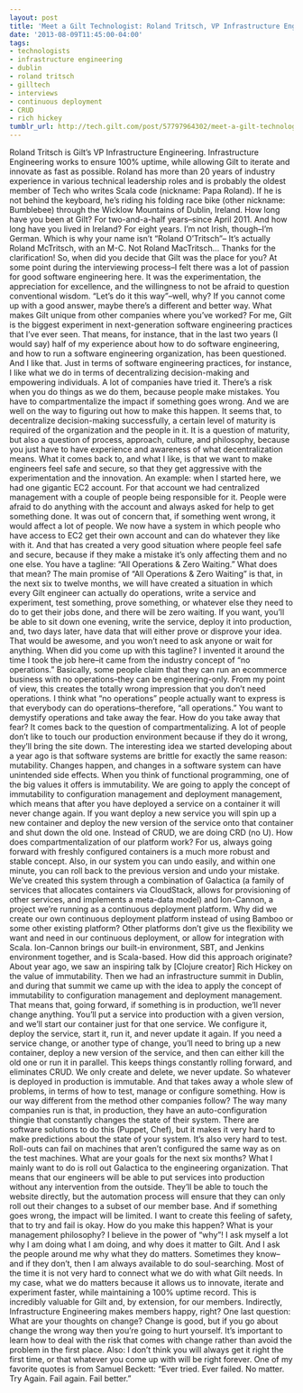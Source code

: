 ```yaml
---
layout: post
title: 'Meet a Gilt Technologist: Roland Tritsch, VP Infrastructure Engineering'
date: '2013-08-09T11:45:00-04:00'
tags:
- technologists
- infrastructure engineering
- dublin
- roland tritsch
- gilltech
- interviews
- continuous deployment
- CRUD
- rich hickey
tumblr_url: http://tech.gilt.com/post/57797964302/meet-a-gilt-technologist-roland-tritsch-vp
---
```


Roland Tritsch is Gilt’s VP Infrastructure Engineering. Infrastructure Engineering works to ensure 100% uptime, while allowing Gilt to iterate and innovate as fast as possible. Roland has more than 20 years of industry experience in various technical leadership roles and is probably the oldest member of Tech who writes Scala code (nickname: Papa Roland). If he is not behind the keyboard, he’s riding his folding race bike (other nickname: Bumblebee) through the Wicklow Mountains of Dublin, Ireland.
How long have you been at Gilt?
For two-and-a-half years–since April 2011.
And how long have you lived in Ireland?
For eight years. I’m not Irish, though–I’m German.
Which is why your name isn’t “Roland O’Tritsch”–
It’s actually Roland McTritsch, with an M-C. Not Roland MacTritsch…
Thanks for the clarification! So, when did you decide that Gilt was the place for you?
At some point during the interviewing process–I felt there was a lot of passion for good software engineering here. It was the experimentation, the appreciation for excellence, and the willingness to not be afraid to question conventional wisdom. “Let’s do it this way”–well, why? If you cannot come up with a good answer, maybe there’s a different and better way.
What makes Gilt unique from other companies where you’ve worked?
For me, Gilt is the biggest experiment in next-generation software engineering practices that I’ve ever seen. That means, for instance, that in the last two years (I would say) half of my experience about how to do software engineering, and how to run a software engineering organization, has been questioned. And I like that.
Just in terms of software engineering practices, for instance, I like what we do in terms of decentralizing decision-making and empowering individuals. A lot of companies have tried it. There’s a risk when you do things as we do them, because people make mistakes. You have to compartmentalize the impact if something goes wrong. And we are well on the way to figuring out how to make this happen.
It seems that, to decentralize decision-making successfully, a certain level of maturity is required of the organization and the people in it.
It is a question of maturity, but also a question of process, approach, culture, and philosophy, because you just have to have experience and awareness of what decentralization means. What it comes back to, and what I like, is that we want to make engineers feel safe and secure, so that they get aggressive with the experimentation and the innovation.
An example: when I started here, we had one gigantic EC2 account. For that account we had centralized management with a couple of people being responsible for it. People were afraid to do anything with the account and always asked for help to get something done. It was out of concern that, if something went wrong, it would affect a lot of people. We now have a system in which people who have access to EC2 get their own account and can do whatever they like with it. And that has created a very good situation where people feel safe and secure, because if they make a mistake it’s only affecting them and no one else.
You have a tagline: “All Operations & Zero Waiting.” What does that mean?
The main promise of “All Operations & Zero Waiting” is that, in the next six to twelve months, we will have created a situation in which every Gilt engineer can actually do operations, write a service and experiment, test something, prove something, or whatever else they need to do to get their jobs done, and there will be zero waiting. If you want, you’ll be able to sit down one evening, write the service, deploy it into production, and, two days later, have data that will either prove or disprove your idea. That would be awesome, and you won’t need to ask anyone or wait for anything.
When did you come up with this tagline?
I invented it around the time I took the job here–it came from the industry concept of “no operations.” Basically, some people claim that they can run an ecommerce business with no operations–they can be engineering-only. From my point of view, this creates the totally wrong impression that you don’t need operations. I think what “no operations” people actually want to express is that everybody can do operations–therefore, “all operations.” You want to demystify operations and take away the fear.
How do you take away that fear?
It comes back to the question of compartmentalizing. A lot of people don’t like to touch our production environment because if they do it wrong, they’ll bring the site down. The interesting idea we started developing about a year ago is that software systems are brittle for exactly the same reason: mutability. Changes happen, and changes in a software system can have unintended side effects. When you think of functional programming, one of the big values it offers is immutability.
We are going to apply the concept of immutability to configuration management and deployment management, which means that after you have deployed a service on a container it will never change again. If you want deploy a new service you will spin up a new container and deploy the new version of the service onto that container and shut down the old one. Instead of CRUD, we are doing CRD (no U).
How does compartmentalization of our platform work?
For us, always going forward with freshly configured containers is a much more robust and stable concept. Also, in our system you can undo easily, and within one minute, you can roll back to the previous version and undo your mistake. We’ve created this system through a combination of Galactica (a family of services that allocates containers via CloudStack, allows for provisioning of other services, and implements a meta-data model) and Ion-Cannon, a project we’re running as a continuous deployment platform.
Why did we create our own continuous deployment platform instead of using Bamboo or some other existing platform?
Other platforms don’t give us the flexibility we want and need in our continuous deployment, or allow for integration with Scala. Ion-Cannon brings our built-in environment, SBT, and Jenkins environment together, and is Scala-based.
How did this approach originate?
About year ago, we saw an inspiring talk by [Clojure creator] Rich Hickey on the value of immutability. Then we had an infrastructure summit in Dublin, and during that summit we came up with the idea to apply the concept of immutability to configuration management and deployment management. That means that, going forward, if something is in production, we’ll never change anything. You’ll put a service into production with a given version, and we’ll start our container just for that one service. We configure it, deploy the service, start it, run it, and never update it again. If you need a service change, or another type of change, you’ll need to bring up a new container, deploy a new version of the service, and then can either kill the old one or run it in parallel.
This keeps things constantly rolling forward, and eliminates CRUD. We only create and delete, we never update. So whatever is deployed in production is immutable. And that takes away a whole slew of problems, in terms of how to test, manage or configure something.
How is our way different from the method other companies follow?
The way many companies run is that, in production, they have an auto-configuration thingie that constantly changes the state of their system. There are software solutions to do this (Puppet, Chef), but it makes it very hard to make predictions about the state of your system. It’s also very hard to test. Roll-outs can fail on machines that aren’t configured the same way as on the test machines.
What are your goals for the next six months?
What I mainly want to do is roll out Galactica to the engineering organization. That means that our engineers will be able to put services into production without any intervention from the outside. They’ll be able to touch the website directly, but the automation process will ensure that they can only roll out their changes to a subset of our member base. And if something goes wrong, the impact will be limited. I want to create this feeling of safety, that to try and fail is okay.
How do you make this happen? What is your management philosophy?
I believe in the power of “why”! I ask myself a lot why I am doing what I am doing, and why does it matter to Gilt. And I ask the people around me why what they do matters. Sometimes they know–and if they don’t, then I am always available to do soul-searching. Most of the time it is not very hard to connect what we do with what Gilt needs. In my case, what we do matters because it allows us to innovate, iterate and experiment faster, while maintaining a 100% uptime record. This is incredibly valuable for Gilt and, by extension, for our members. Indirectly, Infrastructure Engineering makes members happy, right?
One last question: What are your thoughts on change?
Change is good, but if you go about change the wrong way then you’re going to hurt yourself. It’s important to learn how to deal with the risk that comes with change rather than avoid the problem in the first place.
Also: I don’t think you will always get it right the first time, or that whatever you come up with will be right forever.
One of my favorite quotes is from Samuel Beckett: “Ever tried. Ever failed. No matter. Try Again. Fail again. Fail better.”
